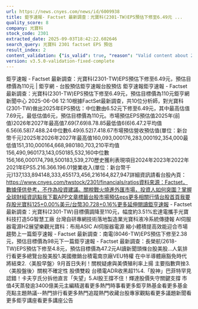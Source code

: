 ```yaml
---
url: https://news.cnyes.com/news/id/6009938
title: 鉅亨速報- Factset 最新調查：光寶科(2301-TW)EPS預估下修至6.49元 ...
quality_score: 8
company: 光寶科
stock_code: 2301
extracted_date: 2025-09-03T18:42:22.602646
search_query: 光寶科 2301 factset EPS 預估
result_index: 2
content_validation: {"is_valid": true, "reason": "Valid content about 2301"}
version: v3.5.0-validation-fixed-complete
---
```


鉅亨速報 - Factset 最新調查：光寶科(2301-TW)EPS預估下修至6.49元，預估目標價為110元 | 鉅亨網 - 台股預估‌‌鉅亨速報台股預估 鉅亨速報鉅亨速報 - Factset 最新調查：光寶科(2301-TW)EPS預估下修至6.49元，預估目標價為110元鉅亨網新聞中心 2025-06-06 12:10‌根據FactSet最新調查，共10位分析師，對光寶科(2301-TW)做出2025年EPS預估：中位數由6.52元下修至6.49元，其中最高估值7.69元，最低估值6元，預估目標價為110元。市場預估EPS預估值2025年(前值)2026年2027年最高值7.69(7.69)8.78.85最低值6(6)6.47.2平均值6.56(6.58)7.488.24中位數6.49(6.52)7.418.67市場預估營收‌預估值(單位：新台幣千元)2025年2026年2027年最高值160,093,000176,283,000192,354,000最低值151,310,000164,668,980180,703,210平均值156,490,960173,143,050185,532,160中位數156,166,000174,798,500183,539,270歷史獲利表現項目2024年2023年2022年2021年EPS5.216.366.196.01營業收入(單位：新台幣千元)137,133,894148,333,455173,456,216164,827,947詳細資訊請看台股內頁：https://www.cnyes.com/twstock/2301/financials/ratios資料來源：Factset，數據僅供參考，不作為投資建議。關稅戰火燒進外匯市場，投資人如何突圍？掌握全球財經資訊點我下載APP文章標籤台股市場預估eps更多相關行情台股首頁我要存股光寶科125+0.00%美元/台幣30.728+0.16%更多延伸閱讀鉅亨速報 - Factset 最新調查：光寶科(2301-TW)目標價調降至110元，幅度約3.51%宏達電攜手光寶科技打造5G智慧工廠 台灣自研專網技術落地製造業光寶科液冷系統傳捷報 AI伺服器電源H2展望樂觀光寶科：布局ASIC AI伺服器電源 縮小體積提高效能迎合市場趨勢‌上一篇鉅亨速報 - Factset 最新調查：南電(8046-TW)EPS預估下修至2.38元，預估目標價為98元下一篇鉅亨速報 - Factset 最新調查：長榮航(2618-TW)EPS預估下修至4.8元，預估目標價為47.2元‌‌AI讀新聞頭條台股美股...人氣排行看更多總覽台股美股1.美國撤銷台積電南京廠VEU特權 在中半導體廠豁免時代將結束2.〈美股早盤〉9月首日失利！關稅疑慮與美債殖利率上揚 主要指數齊挫3.〈美股盤後〉關稅不確定性 股債雙殺 台積電ADR收黑超1%4.「股神」巴菲特罕見認錯！卡夫亨氏分拆他直言「失望」5.AI股王撐不住！輝達股價失守關鍵支撐 市值4天蒸發逾3400億美元‌主編精選看更多‌熱門時事看更多‌‌‌‌‌‌‌‌‌‌‌‌‌‌‌‌‌鉅亨熱基金看更多基金亮點主題熱議‌‌‌‌--‌‌‌‌熱門排行看更多熱門追蹤熱門收藏‌‌‌‌‌‌‌‌‌台股專家觀點看更多議題新聞看更多鉅亨講座看更多講座公告‌‌‌‌‌‌‌‌